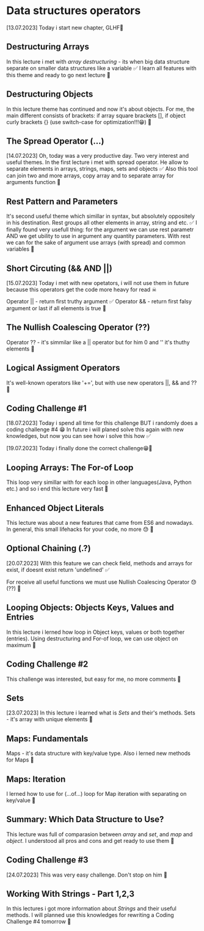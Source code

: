 # Data structures operators

[13.07.2023] Today i start new chapter, GLHF👏

## Destructuring Arrays

In this lecture i met with _array destructuring_ - its when big data structure separate on smaller data structures like a variable ✅
I learn all features with this theme and ready to go next lecture 🏁

## Destructuring Objects

In this lecture theme has continued and now it's about objects. For me, the main different consists of brackets: if array square brackets [], if object curly brackets {} (use switch-case for optimization!!!😁) 🏁

## The Spread Operator (...)

[14.07.2023] Oh, today was a very productive day. Two very interest and useful themes.
In the first lecture i met with spread operator. He allow to separate elements in arrays, strings, maps, sets and objects ✅
Also this tool can join two and more arrays, copy array and to separate array for arguments function 🏁

## Rest Pattern and Parameters

It's second useful theme which simillar in syntax, but absolutely oppositely in his destination. Rest groups all other elements in array, string and etc. ✅
I finally found very usefull thing: for the argument we can use rest parametr AND we get ubility to use in argument any quantity parameters. With rest we can for the sake of argument use arrays (with spread) and common variables 🏁

## Short Circuting (&& AND ||)

[15.07.2023] Today i met with new opetators, i will not use them in future because this operators get the code more heavy for read ☠

Operator || - return first truthy argument ✅
Operator && - return first falsy argument or last if all elements is true 🏁

## The Nullish Coalescing Operator (??)

Operator ?? - it's simmilar like a || operator but for him 0 and '' it's thuthy elements 🏁

## Logical Assigment Operators

It's well-known operators like '+=', but with use new operators ||, && and ?? 🏁

## Coding Challenge #1

[18.07.2023] Today i spend all time for this challenge BUT i randomly does a coding challenge #4 😁 In future i will planed solve this again with new knowledges, but now you can see how i solve this how ✅

[19.07.2023] Today i finally done the correct challenge😁🏁

## Looping Arrays: The For-of Loop

This loop very simillar with for each loop in other languages(Java, Python etc.) and so i end this lecture very fast 🏁

## Enhanced Object Literals

This lecture was about a new features that came from ES6 and nowadays. In general, this small lifehacks for your code, no more 😓 🏁

## Optional Chaining (.?)

[20.07.2023] With this feature we can check field, methods and arrays for exist, if doesnt exist return 'undefined' ✅

For receive all useful functions we must use Nullish Coalescing Operator 😓 (??) 🏁

## Looping Objects: Objects Keys, Values and Entries

In this lecture i lerned how loop in Object keys, values or both together (entries). Using destructuring and For-of loop, we can use object on maximum 🏁

## Coding Challenge #2

This challenge was interested, but easy for me, no more comments 🏁

## Sets

[23.07.2023] In this lecture i learned what is _Sets_ and their's methods. Sets - it's array with unique elements 🏁

## Maps: Fundamentals

Maps - it's data structure with key/value type. Also i lerned new methods for Maps 🏁

## Maps: Iteration

I lerned how to use for (...of...) loop for Map iteration with separating on key/value 🏁

## Summary: Which Data Structure to Use?

This lecture was full of comparasion between _array_ and _set_, and _map_ and _object_. I understood all pros and cons and get ready to use them 🏁

## Coding Challenge #3

[24.07.2023] This was very easy challenge. Don't stop on him 🏁

## Working With Strings - Part 1,2,3

In this lectures i got more information about _Strings_ and their useful methods. I will planned use this knowledges for rewriting a Coding Challenge #4 tomorrow 🏁
